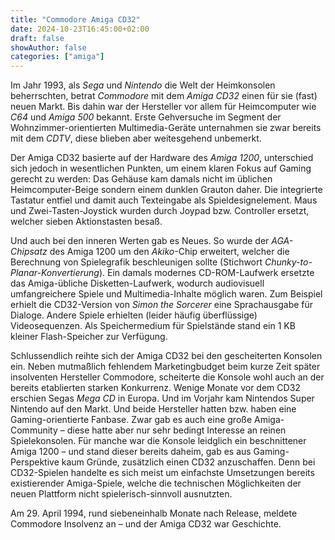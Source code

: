 ```yaml
---
title: "Commodore Amiga CD32"
date: 2024-10-23T16:45:00+02:00
draft: false
showAuthor: false
categories: ["amiga"]
---
```


Im Jahr 1993, als _Sega_ und _Nintendo_ die Welt der Heimkonsolen beherrschten, betrat _Commodore_ mit dem _Amiga CD32_ einen für sie (fast) neuen Markt.
Bis dahin war der Hersteller vor allem für Heimcomputer wie _C64_ und _Amiga 500_ bekannt.
Erste Gehversuche im Segment der Wohnzimmer-orientierten Multimedia-Geräte unternahmen sie zwar bereits mit dem _CDTV_, diese blieben aber weitesgehend unbemerkt.

Der Amiga CD32 basierte auf der Hardware des _Amiga 1200_, unterschied sich jedoch in wesentlichen Punkten, um einem klaren Fokus auf Gaming gerecht zu werden:
Das Gehäuse kam damals nicht im üblichen Heimcomputer-Beige sondern einem dunklen Grauton daher.
Die integrierte Tastatur entfiel und damit auch Texteingabe als Spieldesignelement.
Maus und Zwei-Tasten-Joystick wurden durch Joypad bzw. Controller ersetzt, welcher sieben Aktionstasten besaß.

Und auch bei den inneren Werten gab es Neues.
So wurde der _AGA-Chipsatz_ des Amiga 1200 um den _Akiko_-Chip erweitert, welcher die Berechnung von Spielegrafik beschleunigen sollte (Stichwort _Chunky-to-Planar-Konvertierung_).
Ein damals modernes CD-ROM-Laufwerk ersetzte das Amiga-übliche Disketten-Laufwerk, wodurch audiovisuell umfangreichere Spiele und Multimedia-Inhalte möglich waren.
Zum Beispiel erhielt die CD32-Version von _Simon the Sorcerer_ eine Sprachausgabe für Dialoge. Andere Spiele erhielten (leider häufig überflüssige) Videosequenzen.
Als Speichermedium für Spielstände stand ein 1 KB kleiner Flash-Speicher zur Verfügung.

Schlussendlich reihte sich der Amiga CD32 bei den gescheiterten Konsolen ein.
Neben mutmaßlich fehlendem Marketingbudget beim kurze Zeit später insolventen Hersteller Commodore, scheiterte die Konsole wohl auch an der bereits etablierten starken Konkurrenz.
Wenige Monate vor dem CD32 erschien Segas _Mega CD_ in Europa. Und im Vorjahr kam Nintendos Super Nintendo auf den Markt. Und beide Hersteller hatten bzw. haben eine Gaming-orientierte Fanbase.
Zwar gab es auch eine große Amiga-Community – diese hatte aber nur sehr bedingt Interesse an reinen Spielekonsolen.
Für manche war die Konsole leidglich ein beschnittener Amiga 1200 – und stand dieser bereits daheim, gab es aus Gaming-Perspektive kaum Gründe, zusätzlich einen CD32 anzuschaffen.
Denn bei CD32-Spielen handelte es sich meist um einfachste Umsetzungen bereits existierender Amiga-Spiele, welche die technischen Möglichkeiten der neuen Plattform nicht spielerisch-sinnvoll ausnutzten.

Am 29. April 1994, rund siebeneinhalb Monate nach Release, meldete Commodore Insolvenz an – und der Amiga CD32 war Geschichte.
